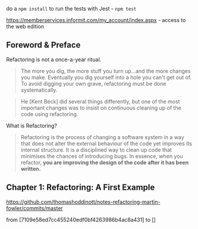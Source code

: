 do a `npm install` to run the tests with Jest - `npm test`

https://memberservices.informit.com/my_account/index.aspx - access to the web edition

## Foreword & Preface

Refactoring is not a once-a-year ritual.

> The more you dig, the more stuff you turn up...and the more changes you make. Eventually you dig yourself into a hole you can't get out of. To avoid digging your own grave, refactoring must be done systematically. 

> He [Kent Beck] did several things differently, but one of the most important changes was to insist on continuous cleaning up of the code using refactoring.

What is Refactoring?

> Refactoring is the process of changing a software system in a way that does not alter the external behaviour of the code yet improves its internal structure. It is a disciplined way to clean up code that minimises the chances of introducing bugs. In essence, when you refactor, **you are improving the design of the code after it has been written.**

## Chapter 1: Refactoring: A First Example

https://github.com/thomashoddinott/notes-refactoring-martin-fowler/commits/master

from [7109e58ed7cc455240edf0bf4263986b4ac8a431] to []

